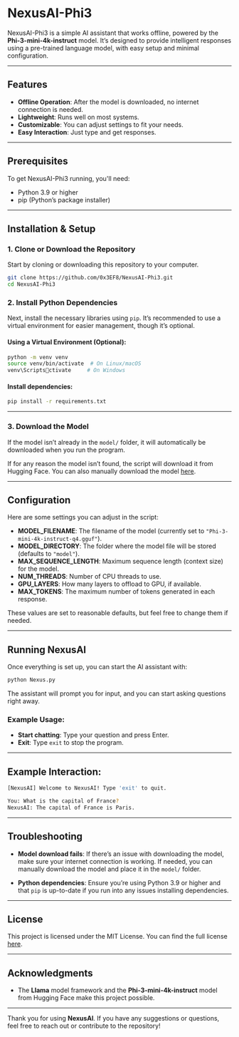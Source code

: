 
# NexusAI-Phi3

NexusAI-Phi3 is a simple AI assistant that works offline, powered by the **Phi-3-mini-4k-instruct** model. It’s designed to provide intelligent responses using a pre-trained language model, with easy setup and minimal configuration.

---

## Features

- **Offline Operation**: After the model is downloaded, no internet connection is needed.
- **Lightweight**: Runs well on most systems.
- **Customizable**: You can adjust settings to fit your needs.
- **Easy Interaction**: Just type and get responses.

---

## Prerequisites

To get NexusAI-Phi3 running, you'll need:

- Python 3.9 or higher
- pip (Python’s package installer)

---

## Installation & Setup

### 1. Clone or Download the Repository

Start by cloning or downloading this repository to your computer.

```bash
git clone https://github.com/0x3EF8/NexusAI-Phi3.git
cd NexusAI-Phi3
```

### 2. Install Python Dependencies

Next, install the necessary libraries using `pip`. It’s recommended to use a virtual environment for easier management, though it’s optional.

#### Using a Virtual Environment (Optional):

```bash
python -m venv venv
source venv/bin/activate  # On Linux/macOS
venv\Scriptsctivate     # On Windows
```

#### Install dependencies:

```bash
pip install -r requirements.txt
```

---

### 3. Download the Model

If the model isn’t already in the `model/` folder, it will automatically be downloaded when you run the program. 

If for any reason the model isn’t found, the script will download it from Hugging Face. You can also manually download the model [here](https://huggingface.co/microsoft/Phi-3-mini-4k-instruct-gguf/resolve/main/Phi-3-mini-4k-instruct-q4.gguf).

---

## Configuration

Here are some settings you can adjust in the script:

- **MODEL_FILENAME**: The filename of the model (currently set to `"Phi-3-mini-4k-instruct-q4.gguf"`).
- **MODEL_DIRECTORY**: The folder where the model file will be stored (defaults to `"model"`).
- **MAX_SEQUENCE_LENGTH**: Maximum sequence length (context size) for the model.
- **NUM_THREADS**: Number of CPU threads to use.
- **GPU_LAYERS**: How many layers to offload to GPU, if available.
- **MAX_TOKENS**: The maximum number of tokens generated in each response.

These values are set to reasonable defaults, but feel free to change them if needed.

---

## Running NexusAI

Once everything is set up, you can start the AI assistant with:

```bash
python Nexus.py
```

The assistant will prompt you for input, and you can start asking questions right away.

### Example Usage:

- **Start chatting**: Type your question and press Enter.
- **Exit**: Type `exit` to stop the program.

---

## Example Interaction:

```bash
[NexusAI] Welcome to NexusAI! Type 'exit' to quit.

You: What is the capital of France?
NexusAI: The capital of France is Paris.
```

---

## Troubleshooting

- **Model download fails**: If there’s an issue with downloading the model, make sure your internet connection is working. If needed, you can manually download the model and place it in the `model/` folder.
  
- **Python dependencies**: Ensure you’re using Python 3.9 or higher and that `pip` is up-to-date if you run into any issues installing dependencies.

---

## License

This project is licensed under the MIT License. You can find the full license [here](LICENSE).

---

## Acknowledgments

- The **Llama** model framework and the **Phi-3-mini-4k-instruct** model from Hugging Face make this project possible.

---

Thank you for using **NexusAI**. If you have any suggestions or questions, feel free to reach out or contribute to the repository!

